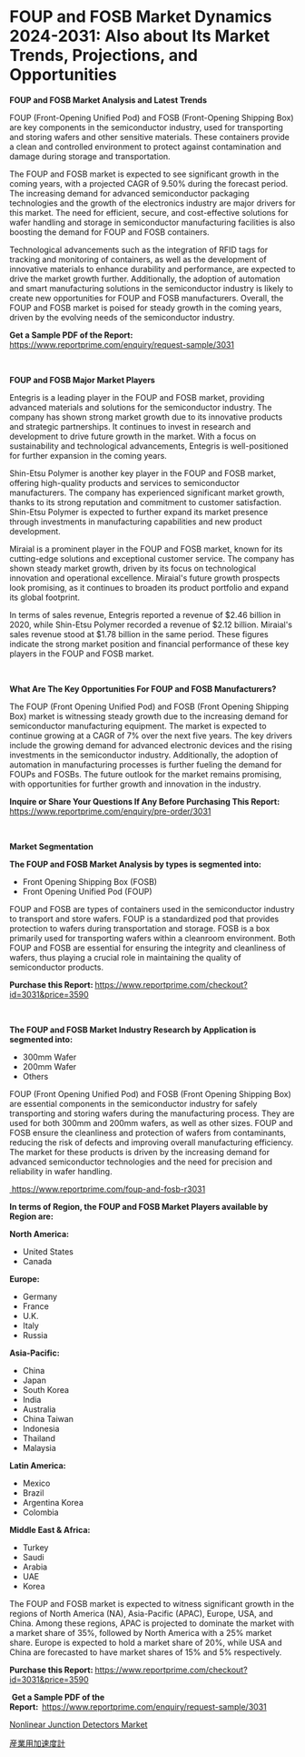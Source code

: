 <p><h1>FOUP and FOSB Market Dynamics 2024-2031: Also about Its Market Trends, Projections, and Opportunities</h1></p><p><strong>FOUP and FOSB Market Analysis and Latest Trends</strong></p>
<p><p>FOUP (Front-Opening Unified Pod) and FOSB (Front-Opening Shipping Box) are key components in the semiconductor industry, used for transporting and storing wafers and other sensitive materials. These containers provide a clean and controlled environment to protect against contamination and damage during storage and transportation.</p><p>The FOUP and FOSB market is expected to see significant growth in the coming years, with a projected CAGR of 9.50% during the forecast period. The increasing demand for advanced semiconductor packaging technologies and the growth of the electronics industry are major drivers for this market. The need for efficient, secure, and cost-effective solutions for wafer handling and storage in semiconductor manufacturing facilities is also boosting the demand for FOUP and FOSB containers.</p><p>Technological advancements such as the integration of RFID tags for tracking and monitoring of containers, as well as the development of innovative materials to enhance durability and performance, are expected to drive the market growth further. Additionally, the adoption of automation and smart manufacturing solutions in the semiconductor industry is likely to create new opportunities for FOUP and FOSB manufacturers. Overall, the FOUP and FOSB market is poised for steady growth in the coming years, driven by the evolving needs of the semiconductor industry.</p></p>
<p><strong>Get a Sample PDF of the Report:&nbsp;</strong> <a href="https://www.reportprime.com/enquiry/request-sample/3031">https://www.reportprime.com/enquiry/request-sample/3031</a></p>
<p>&nbsp;</p>
<p><strong>FOUP and FOSB Major Market Players</strong></p>
<p><p>Entegris is a leading player in the FOUP and FOSB market, providing advanced materials and solutions for the semiconductor industry. The company has shown strong market growth due to its innovative products and strategic partnerships. It continues to invest in research and development to drive future growth in the market. With a focus on sustainability and technological advancements, Entegris is well-positioned for further expansion in the coming years.</p><p>Shin-Etsu Polymer is another key player in the FOUP and FOSB market, offering high-quality products and services to semiconductor manufacturers. The company has experienced significant market growth, thanks to its strong reputation and commitment to customer satisfaction. Shin-Etsu Polymer is expected to further expand its market presence through investments in manufacturing capabilities and new product development.</p><p>Miraial is a prominent player in the FOUP and FOSB market, known for its cutting-edge solutions and exceptional customer service. The company has shown steady market growth, driven by its focus on technological innovation and operational excellence. Miraial's future growth prospects look promising, as it continues to broaden its product portfolio and expand its global footprint.</p><p>In terms of sales revenue, Entegris reported a revenue of $2.46 billion in 2020, while Shin-Etsu Polymer recorded a revenue of $2.12 billion. Miraial's sales revenue stood at $1.78 billion in the same period. These figures indicate the strong market position and financial performance of these key players in the FOUP and FOSB market.</p></p>
<p>&nbsp;</p>
<p><strong>What Are The Key Opportunities For FOUP and FOSB Manufacturers?</strong></p>
<p><p>The FOUP (Front Opening Unified Pod) and FOSB (Front Opening Shipping Box) market is witnessing steady growth due to the increasing demand for semiconductor manufacturing equipment. The market is expected to continue growing at a CAGR of 7% over the next five years. The key drivers include the growing demand for advanced electronic devices and the rising investments in the semiconductor industry. Additionally, the adoption of automation in manufacturing processes is further fueling the demand for FOUPs and FOSBs. The future outlook for the market remains promising, with opportunities for further growth and innovation in the industry.</p></p>
<p><strong>Inquire or Share Your Questions If Any Before Purchasing This Report:</strong> <a href="https://www.reportprime.com/enquiry/pre-order/3031">https://www.reportprime.com/enquiry/pre-order/3031</a></p>
<p>&nbsp;</p>
<p><strong>Market Segmentation</strong></p>
<p><strong>The FOUP and FOSB Market Analysis by types is segmented into:</strong></p>
<p><ul><li>Front Opening Shipping Box (FOSB)</li><li>Front Opening Unified Pod (FOUP)</li></ul></p>
<p><p>FOUP and FOSB are types of containers used in the semiconductor industry to transport and store wafers. FOUP is a standardized pod that provides protection to wafers during transportation and storage. FOSB is a box primarily used for transporting wafers within a cleanroom environment. Both FOUP and FOSB are essential for ensuring the integrity and cleanliness of wafers, thus playing a crucial role in maintaining the quality of semiconductor products.</p></p>
<p><strong>Purchase this Report:&nbsp;</strong><a href="https://www.reportprime.com/checkout?id=3031&price=3590">https://www.reportprime.com/checkout?id=3031&price=3590</a></p>
<p>&nbsp;</p>
<p><strong>The FOUP and FOSB Market Industry Research by Application is segmented into:</strong></p>
<p><ul><li>300mm Wafer</li><li>200mm Wafer</li><li>Others</li></ul></p>
<p><p>FOUP (Front Opening Unified Pod) and FOSB (Front Opening Shipping Box) are essential components in the semiconductor industry for safely transporting and storing wafers during the manufacturing process. They are used for both 300mm and 200mm wafers, as well as other sizes. FOUP and FOSB ensure the cleanliness and protection of wafers from contaminants, reducing the risk of defects and improving overall manufacturing efficiency. The market for these products is driven by the increasing demand for advanced semiconductor technologies and the need for precision and reliability in wafer handling.</p></p>
<p><a href="https://www.reportprime.com/foup-and-fosb-r3031">&nbsp;https://www.reportprime.com/foup-and-fosb-r3031</a></p>
<p><strong>In terms of Region, the FOUP and FOSB Market Players available by Region are:</strong></p>
<p>
    <p> <strong> North America: </strong>
        <ul>
            <li>United States</li>
            <li>Canada</li>
        </ul>
        </p> 
    <p> <strong> Europe: </strong>
        <ul>
            <li>Germany</li>
            <li>France</li>
            <li>U.K.</li>
            <li>Italy</li>
            <li>Russia</li>
        </ul>
        </p> 
    <p> <strong> Asia-Pacific: </strong>
        <ul>
            <li>China</li>
            <li>Japan</li>
            <li>South Korea</li>
            <li>India</li>
            <li>Australia</li>
            <li>China Taiwan</li>
            <li>Indonesia</li>
            <li>Thailand</li>
            <li>Malaysia</li>
        </ul>
        </p> 
    <p> <strong> Latin America: </strong>
        <ul>
            <li>Mexico</li>
            <li>Brazil</li>
            <li>Argentina Korea</li>
            <li>Colombia</li>
        </ul>
        </p> 
    <p> <strong> Middle East & Africa: </strong>
        <ul>
            <li>Turkey</li>
            <li>Saudi</li>
            <li>Arabia</li>
            <li>UAE</li>
            <li>Korea</li>
        </ul>
    </p>
    </p>
<p><p>The FOUP and FOSB market is expected to witness significant growth in the regions of North America (NA), Asia-Pacific (APAC), Europe, USA, and China. Among these regions, APAC is projected to dominate the market with a market share of 35%, followed by North America with a 25% market share. Europe is expected to hold a market share of 20%, while USA and China are forecasted to have market shares of 15% and 5% respectively.</p></p>
<p><strong>Purchase this Report: </strong><a href="https://www.reportprime.com/checkout?id=3031&price=3590">https://www.reportprime.com/checkout?id=3031&price=3590</a></p>
<p>&nbsp;<strong>Get a Sample PDF of the Report:&nbsp;&nbsp;</strong><a href="https://www.reportprime.com/enquiry/request-sample/3031">https://www.reportprime.com/enquiry/request-sample/3031</a></p>
<p><strong></strong></p>
<p><p><a href="https://github.com/mabutironaldo/Market-Research-Report-List-4/blob/main/nonlinear-junction-detectors-market.md">Nonlinear Junction Detectors Market</a></p><p><a href="https://github.com/ihabdkwlxs948/Market-Research-Report-List-2/blob/main/516496177138.md">産業用加速度計</a></p></p>